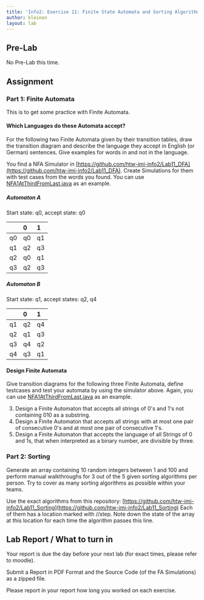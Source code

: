 ```yaml
---
title: 'Info2: Exercise 11: Finite State Automata and Sorting Algorithms'
author: kleinen
layout: lab
---
```

## Pre-Lab

No Pre-Lab this time.

## Assignment

### Part 1: Finite Automata
This is to get some practice with Finite Automata.

#### Which Languages do these Automata accept?

For the following two Finite Automata given by their transition tables, draw the transition diagram and describe the language they accept in English (or German) sentences.
Give examples for words in and not in the language.

You find a NFA Simulator in [https://github.com/htw-imi-info2/Lab11_DFA](https://github.com/htw-imi-info2/Lab11_DFA).
Create Simulations for them with test cases from the words you found.  You can use [NFA1AtThirdFromLast.java](https://github.com/htw-imi-info2/Lab11_DFA/blob/master/test/examples/NFA1AtThirdFromLast.java) as an example.

##### Automaton A

Start state: q0, accept state: q0

|    | 0  | 1  |
|:---|:---|:---|
| q0 | q0 | q1 |
| q1 | q2 | q3 |
| q2 | q0 | q1 |
| q3 | q2 | q3 |

##### Automaton B
Start state: q1, accept states: q2, q4

|    | 0  | 1  |
|:---|:---|:---|
| q1 | q2 | q4 |
| q2 | q1 | q3 |
| q3 | q4 | q2 |
| q4 | q3 | q1 |

#### Design Finite Automata

Give transition diagrams for the following three Finite Automata, define testcases and test your automata by using the simulator above.
Again, you can use [NFA1AtThirdFromLast.java](https://github.com/htw-imi-info2/Lab11_DFA/blob/master/test/examples/NFA1AtThirdFromLast.java) as an example.

3. Design a Finite Automaton that accepts all strings of 0's and 1's not containing 010 as a substring.
2. Design a Finite Automaton that accepts all strings with at most one pair of consecutive 0's and at most one pair of consecutive 1's.
1. Design a Finite Automaton that accepts the language of all Strings of 0 and 1s, that when interpreted as a binary number, are divisible by three.


### Part 2: Sorting

Generate an array containing 10 random integers between 1 and 100 and perform manual walkthroughs for 3 out of the 5 given sorting algorithms per person.
Try to cover as many sorting algorithms as possible within your teams.

Use the exact algorithms from this repository: [https://github.com/htw-imi-info2/Lab11_Sorting](https://github.com/htw-imi-info2/Lab11_Sorting)
Each of them has a location marked with //step. Note down the state of the array at this location for each time the algorithm passes this line.


## Lab Report / What to turn in

Your report is due the day before your next lab (for exact times, please refer to moodle).

Submit a Report in PDF Format and the Source Code (of the FA Simulations) as a zipped file.

Please report in your report how long you worked on each exercise.
